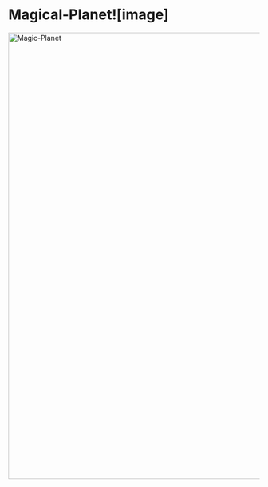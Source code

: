 ﻿# Magical-Planet![image]

<img width="895" alt="Magic-Planet" src="https://user-images.githubusercontent.com/84130072/151591949-4aefdf9e-0d3a-4303-9964-6aea479cbfbb.PNG">
